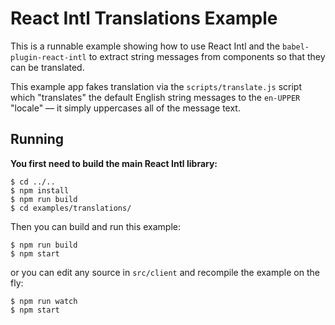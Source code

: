 React Intl Translations Example
===============================

This is a runnable example showing how to use React Intl and the `babel-plugin-react-intl` to extract string messages from components so that they can be translated.

This example app fakes translation via the `scripts/translate.js` script which "translates" the default English string messages to the `en-UPPER` "locale" — it simply uppercases all of the message text.

## Running

**You first need to build the main React Intl library:**

```
$ cd ../..
$ npm install
$ npm run build
$ cd examples/translations/
```

Then you can build and run this example:

```
$ npm run build
$ npm start
```

or you can edit any source in `src/client` and recompile the example on the fly:

```
$ npm run watch
$ npm start
```
